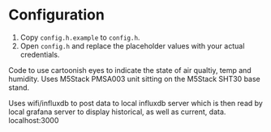 # Configuration

1.  Copy `config.h.example` to `config.h`.
2.  Open `config.h` and replace the placeholder values with your actual credentials.

Code to use cartoonish eyes to indicate the state of air qualtiy, temp and humidity.
Uses M5Stack PMSA003 unit sitting on the M5Stack SHT30 base stand.

Uses wifi/influxdb to post data to local influxdb server which is then read by local grafana server
to display historical, as well as current, data. localhost:3000

